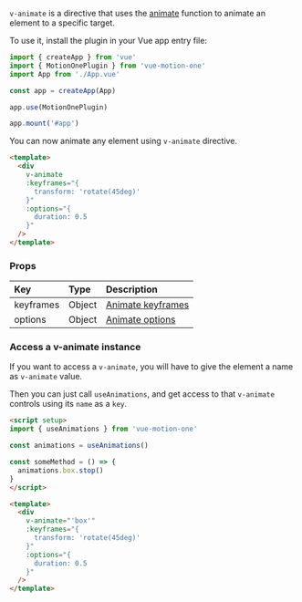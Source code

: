 `v-animate` is a directive that uses the [animate](https://motion.dev/dom/animate) function to animate an element to a specific target.

To use it, install the plugin in your Vue app entry file:

```ts
import { createApp } from 'vue'
import { MotionOnePlugin } from 'vue-motion-one'
import App from './App.vue'

const app = createApp(App)

app.use(MotionOnePlugin)

app.mount('#app')
```

You can now animate any element using `v-animate` directive.

```html
<template>
  <div
    v-animate
    :keyframes="{
      transform: 'rotate(45deg)'
    }"
    :options="{
      duration: 0.5
    }"
  />
</template>
```

### Props

| Key | Type | Description |
| :----- | :-------- | :---------- |
| keyframes | Object | [Animate keyframes](https://motion.dev/dom/animate#keyframes) |
| options | Object | [Animate options](https://motion.dev/dom/animate#options) |

### Access a v-animate instance

If you want to access a `v-animate`, you will have to give the element a name as `v-animate` value.

Then you can just call `useAnimations`, and get access to that `v-animate` controls using its `name` as a `key`.

```html
<script setup>
import { useAnimations } from 'vue-motion-one'

const animations = useAnimations()

const someMethod = () => {
  animations.box.stop()
}
</script>

<template>
  <div
    v-animate="'box'"
    :keyframes="{
      transform: 'rotate(45deg)'
    }"
    :options="{
      duration: 0.5
    }"
  />
</template>
```